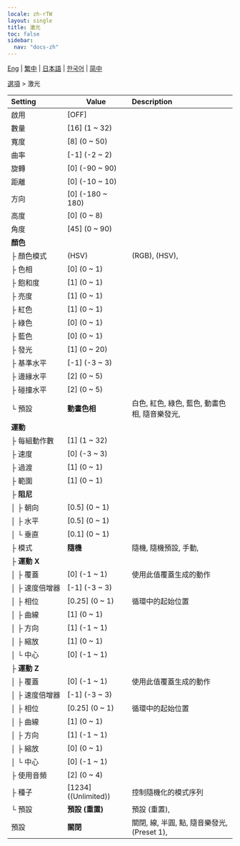 ```yaml
---
locale: zh-rTW
layout: single
title: 激光
toc: false
sidebar:
  nav: "docs-zh"
---
```

[Eng](/dancexr/menu/2025.4/stage/laser) | [繁中](/tw/dancexr/menu/2025.4/stage/laser) | [日本語](/jp/dancexr/menu/2025.4/stage/laser) | [한국어](/kr/dancexr/menu/2025.4/stage/laser) | [简中](/zh/dancexr/menu/2025.4/stage/laser)

[選項](../menu#選項) > 激光



| Setting | Value | Description |
| :--- | --- | :--- |
|<nobr>啟用</nobr>| [OFF] | 
|<nobr>數量</nobr>| [16] (1 ~ 32) | 
|<nobr>寬度</nobr>| [8] (0 ~ 50) | 
|<nobr>曲率</nobr>| [-1] (-2 ~ 2) | 
|<nobr>旋轉</nobr>| [0] (-90 ~ 90) | 
|<nobr>距離</nobr>| [0] (-10 ~ 10) | 
|<nobr>方向</nobr>| [0] (-180 ~ 180) | 
|<nobr>高度</nobr>| [0] (0 ~ 8) | 
|<nobr>角度</nobr>| [45] (0 ~ 90) | 
|<nobr>**顏色**</nobr>| | 
|<nobr>├&nbsp;顏色模式</nobr>| (HSV) | (RGB), (HSV), 
|<nobr>├&nbsp;色相</nobr>| [0] (0 ~ 1) | 
|<nobr>├&nbsp;飽和度</nobr>| [1] (0 ~ 1) | 
|<nobr>├&nbsp;亮度</nobr>| [1] (0 ~ 1) | 
|<nobr>├&nbsp;紅色</nobr>| [1] (0 ~ 1) | 
|<nobr>├&nbsp;綠色</nobr>| [0] (0 ~ 1) | 
|<nobr>├&nbsp;藍色</nobr>| [0] (0 ~ 1) | 
|<nobr>├&nbsp;發光</nobr>| [1] (0 ~ 20) | 
|<nobr>├&nbsp;基準水平</nobr>| [-1] (-3 ~ 3) | 
|<nobr>├&nbsp;邊緣水平</nobr>| [2] (0 ~ 5) | 
|<nobr>├&nbsp;碰撞水平</nobr>| [2] (0 ~ 5) | 
|<nobr>└&nbsp;預設</nobr>| **動畫色相** | 白色, 紅色, 綠色, 藍色, 動畫色相, 隨音樂發光,  |
|<nobr>**運動**</nobr>| | 
|<nobr>├&nbsp;每組動作數</nobr>| [1] (1 ~ 32) | 
|<nobr>├&nbsp;速度</nobr>| [0] (-3 ~ 3) | 
|<nobr>├&nbsp;過渡</nobr>| [1] (0 ~ 1) | 
|<nobr>├&nbsp;範圍</nobr>| [1] (0 ~ 1) | 
|<nobr>├&nbsp;**阻尼**</nobr>| | 
|<nobr>│&nbsp;├&nbsp;朝向</nobr>| [0.5] (0 ~ 1) | 
|<nobr>│&nbsp;├&nbsp;水平</nobr>| [0.5] (0 ~ 1) | 
|<nobr>│&nbsp;└&nbsp;垂直</nobr>| [0.1] (0 ~ 1) | 
|<nobr>├&nbsp;模式</nobr>| **隨機** | 隨機, 隨機預設, 手動,  |
|<nobr>├&nbsp;**運動 X**</nobr>| | 
|<nobr>│&nbsp;├&nbsp;覆蓋</nobr>| [0] (-1 ~ 1) | 使用此值覆蓋生成的動作
|<nobr>│&nbsp;├&nbsp;速度倍增器</nobr>| [-1] (-3 ~ 3) | 
|<nobr>│&nbsp;├&nbsp;相位</nobr>| [0.25] (0 ~ 1) | 循環中的起始位置
|<nobr>│&nbsp;├&nbsp;曲線</nobr>| [1] (0 ~ 1) | 
|<nobr>│&nbsp;├&nbsp;方向</nobr>| [1] (-1 ~ 1) | 
|<nobr>│&nbsp;├&nbsp;縮放</nobr>| [1] (0 ~ 1) | 
|<nobr>│&nbsp;└&nbsp;中心</nobr>| [0] (-1 ~ 1) | 
|<nobr>├&nbsp;**運動 Z**</nobr>| | 
|<nobr>│&nbsp;├&nbsp;覆蓋</nobr>| [0] (-1 ~ 1) | 使用此值覆蓋生成的動作
|<nobr>│&nbsp;├&nbsp;速度倍增器</nobr>| [-1] (-3 ~ 3) | 
|<nobr>│&nbsp;├&nbsp;相位</nobr>| [0.25] (0 ~ 1) | 循環中的起始位置
|<nobr>│&nbsp;├&nbsp;曲線</nobr>| [1] (0 ~ 1) | 
|<nobr>│&nbsp;├&nbsp;方向</nobr>| [1] (-1 ~ 1) | 
|<nobr>│&nbsp;├&nbsp;縮放</nobr>| [0] (0 ~ 1) | 
|<nobr>│&nbsp;└&nbsp;中心</nobr>| [0] (-1 ~ 1) | 
|<nobr>├&nbsp;使用音頻</nobr>| [2] (0 ~ 4) | 
|<nobr>├&nbsp;種子</nobr>| [1234] ((Unlimited)) | 控制隨機化的模式序列
|<nobr>└&nbsp;預設</nobr>| **預設 (重置)** | 預設 (重置),  |
|<nobr>預設</nobr>| **關閉** | 關閉, 線, 半圓, 點, 隨音樂發光, (Preset 1),  |
